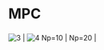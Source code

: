 # MPC

###  
![3](https://github.com/dontempty/MPC/assets/155451345/92e7895f-4cb5-43d3-a8d3-8d6fbc617c87) | ![4](https://github.com/dontempty/MPC/assets/155451345/07b409b8-9cc6-4b71-b9f0-8e46494acae5)
Np=10 | Np=20 |

